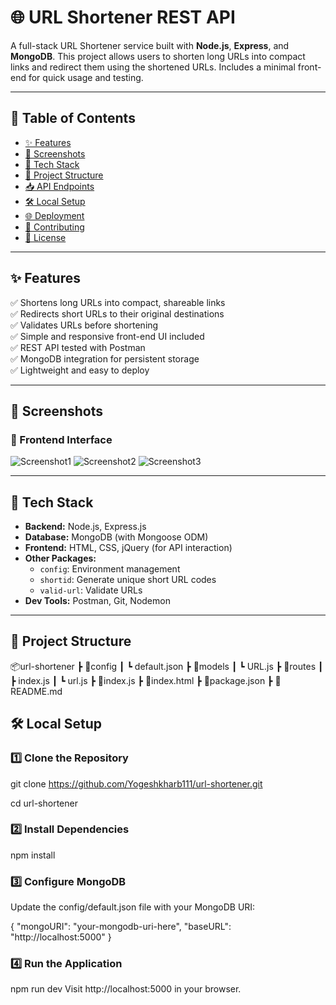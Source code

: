 # 🌐 URL Shortener REST API

A full-stack URL Shortener service built with **Node.js**, **Express**, and **MongoDB**. This project allows users to shorten long URLs into compact links and redirect them using the shortened URLs. Includes a minimal front-end for quick usage and testing.

---

## 📖 Table of Contents
- [✨ Features](#-features)
- [📸 Screenshots](#-screenshots)
- [🚀 Tech Stack](#-tech-stack)
- [📂 Project Structure](#-project-structure)
- [📥 API Endpoints](#-api-endpoints)
- [🛠️ Local Setup](#-local-setup)
- [🌐 Deployment](#-deployment)
- [🤝 Contributing](#-contributing)
- [📜 License](#-license)

---

## ✨ Features

✅ Shortens long URLs into compact, shareable links  
✅ Redirects short URLs to their original destinations  
✅ Validates URLs before shortening  
✅ Simple and responsive front-end UI included  
✅ REST API tested with Postman  
✅ MongoDB integration for persistent storage  
✅ Lightweight and easy to deploy  

---

## 📸 Screenshots

### 🔗 Frontend Interface
![Screenshot1](<img width="1919" height="874" alt="Screenshot 2025-07-15 225856" src="https://github.com/user-attachments/assets/162e9b54-3d04-4c15-a2b1-8534d8bb65cd" />)
![Screenshot2](<img width="1919" height="877" alt="Screenshot 2025-07-15 225911" src="https://github.com/user-attachments/assets/1c7859e7-50c2-4629-b441-72b125b046f1" />
)
![Screenshot3](<img width="1918" height="1018" alt="Screenshot 2025-07-15 225940" src="https://github.com/user-attachments/assets/78eae45d-81cc-4deb-960f-39606e3a29c4" />
)

---

## 🚀 Tech Stack

- **Backend:** Node.js, Express.js
- **Database:** MongoDB (with Mongoose ODM)
- **Frontend:** HTML, CSS, jQuery (for API interaction)
- **Other Packages:**
  - `config`: Environment management
  - `shortid`: Generate unique short URL codes
  - `valid-url`: Validate URLs
- **Dev Tools:** Postman, Git, Nodemon

---

## 📂 Project Structure

📦url-shortener
┣ 📂config
┃ ┗ default.json
┣ 📂models
┃ ┗ URL.js
┣ 📂routes
┃ ┣ index.js
┃ ┗ url.js
┣ 📜index.js
┣ 📜index.html
┣ 📜package.json
┣ 📜README.md

## 🛠️ Local Setup
### 1️⃣ Clone the Repository

git clone https://github.com/Yogeshkharb111/url-shortener.git

cd url-shortener
### 2️⃣ Install Dependencies

npm install
### 3️⃣ Configure MongoDB
Update the config/default.json file with your MongoDB URI:

{
  "mongoURI": "your-mongodb-uri-here",
  "baseURL": "http://localhost:5000"
}
### 4️⃣ Run the Application

npm run dev
Visit http://localhost:5000 in your browser.
